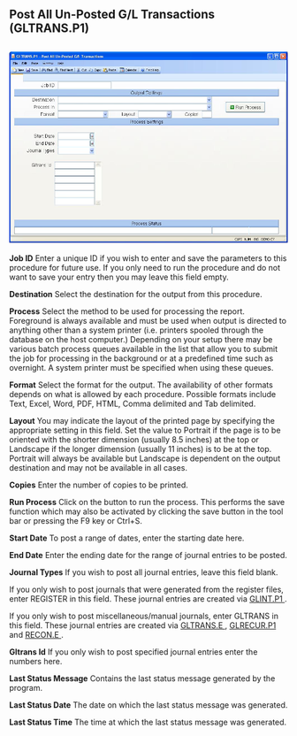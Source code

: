 ##  Post All Un-Posted G/L Transactions (GLTRANS.P1)

<PageHeader />

##

![](./GLTRANS-P1-1.jpg)

**Job ID** Enter a unique ID if you wish to enter and save the parameters to
this procedure for future use. If you only need to run the procedure and do
not want to save your entry then you may leave this field empty.  
  
**Destination** Select the destination for the output from this procedure.  
  
**Process** Select the method to be used for processing the report. Foreground
is always available and must be used when output is directed to anything other
than a system printer (i.e. printers spooled through the database on the host
computer.) Depending on your setup there may be various batch process queues
available in the list that allow you to submit the job for processing in the
background or at a predefined time such as overnight. A system printer must be
specified when using these queues.  
  
**Format** Select the format for the output. The availability of other formats
depends on what is allowed by each procedure. Possible formats include Text,
Excel, Word, PDF, HTML, Comma delimited and Tab delimited.  
  
**Layout** You may indicate the layout of the printed page by specifying the
appropriate setting in this field. Set the value to Portrait if the page is to
be oriented with the shorter dimension (usually 8.5 inches) at the top or
Landscape if the longer dimension (usually 11 inches) is to be at the top.
Portrait will always be available but Landscape is dependent on the output
destination and may not be available in all cases.  
  
**Copies** Enter the number of copies to be printed.  
  
**Run Process** Click on the button to run the process. This performs the save
function which may also be activated by clicking the save button in the tool
bar or pressing the F9 key or Ctrl+S.  
  
**Start Date** To post a range of dates, enter the starting date here.  
  
**End Date** Enter the ending date for the range of journal entries to be
posted.  
  
**Journal Types** If you wish to post all journal entries, leave this field
blank.  
  
If you only wish to post journals that were generated from the register files, enter REGISTER in this field. These journal entries are created via [ GLINT.P1 ](../../GLINT-P1/README.md) .   
  
If you only wish to post miscellaneous/manual journals, enter GLTRANS in this field. These journal entries are created via [ GLTRANS.E ](../../../GL-ENTRY/GLTRANS-E/README.md) , [ GLRECUR.P1 ](../../GLRECUR-P1/README.md) and [ RECON.E ](../../../../AR-OVERVIEW/AR-ENTRY/RECON-E/README.md) .   
  
**Gltrans Id** If you only wish to post specified journal entries enter the
numbers here.  
  
**Last Status Message** Contains the last status message generated by the
program.  
  
**Last Status Date** The date on which the last status message was generated.  
  
**Last Status Time** The time at which the last status message was generated.  
  
  
<badge text= "Version 8.10.57" vertical="middle" />

<PageFooter />